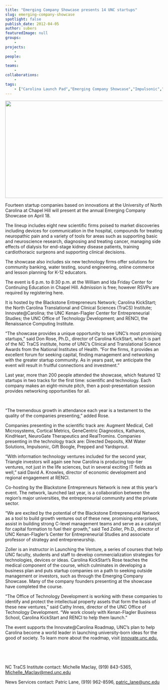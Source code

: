 ```yaml
---
title: "Emerging Company Showcase presents 14 UNC startups"
slug: emerging-company-showcase
spotlight: false
publish_date: 2012-04-05
author: subers
featuredImage: null
groups:
    - 
projects:
    - 
people:
    - 
teams: 
    - 
collaborations:
    - 
tags:
    - ["Carolina Launch Pad","Emerging Company Showcase","Impulsonic","Innovation"]
---
```

<a href="http://www.renci.org/wp-content/uploads/2012/04/innovation-img.jpg"><img class="size-large wp-image-12067 alignleft" title="innovation-img" alt="" src="http://www.renci.org/wp-content/uploads/2013/11/innovation-img.jpg" width="640" height="311" /></a>

Fourteen startup companies based on innovations at the University of North Carolina at Chapel Hill will present at the annual Emerging Company Showcase on April 18.

<!--more-->

The lineup includes eight new scientific firms poised to market discoveries including devices for communication in the hospital, compounds for treating neuropathic pain and a variety of tools for areas such as supporting basic and neuroscience research, diagnosing and treating cancer, managing side effects of dialysis for end-stage kidney disease patients, training cardiothoracic surgeons and supporting clinical decisions.

The showcase also includes six new technology firms offer solutions for community banking, water testing, sound engineering, online commerce and lesson planning for K-12 educators.

The event is 6 p.m. to 8:30 p.m. at the William and Ida Friday Center for Continuing Education in Chapel Hill. Admission is free; however RSVPs are required by registering here.

It is hosted by the Blackstone Entrepreneurs Network; Carolina KickStart; the North Carolina Translational and Clinical Sciences (TraCS) Institute; Innovate@Carolina; the UNC Kenan-Flagler Center for Entrepreneurial Studies; the UNC Office of Technology Development; and RENCI, the Renaissance Computing Institute.

“The showcase provides a unique opportunity to see UNC’s most promising startups,” said Don Rose, Ph.D., director of Carolina KickStart, which is part of the NC TraCS institute, home of UNC’s Clinical and Translational Science Awards from the National Institutes of Health. “For the firms, it provides an excellent forum for seeking capital, finding management and networking with the greater startup community. As in years past, we anticipate the event will result in fruitful connections and investment.”

Last year, more than 200 people attended the showcase, which featured 12 startups in two tracks for the first time: scientific and technology. Each company makes an eight-minute pitch, then a post-presentation session provides networking opportunities for all.

&nbsp;

“The tremendous growth in attendance each year is a testament to the quality of the companies presenting,” added Rose.

Companies presenting in the scientific track are: Augment Medical, Cell Microsystems, Cortical Metrics, GeneCentric Diagnostics, Katharos, KindHeart, NeuroGate Therapeutics and RealTromins. Companies presenting in the technology track are: Directed Deposits, KM Water Solutions, Impulsonic, Gift Boogle, Prepped and Yardsprout.

“With information technology ventures included for the second year, Triangle investors will again see how Carolina is producing top-tier ventures, not just in the life sciences, but in several exciting IT fields as well,” said David A. Knowles, director of economic development and regional engagement at RENCI.

Co-hosting by the Blackstone Entrepreneurs Network is new at this year’s event. The network, launched last year, is a collaboration between the region’s major universities, the entrepreneurial community and the private sector.

“We are excited by the potential of the Blackstone Entrepreneurial Network as a tool to build growth ventures out of these new, promising enterprises, assist in building strong C-level management teams and serve as a catalyst for capital formation to fuel their growth,” said Ted Zoller, Ph.D., director of UNC Kenan-Flagler’s Center for Entrepreneurial Studies and associate professor of strategy and entrepreneurship.

Zoller is an instructor in Launching the Venture, a series of courses that help UNC faculty, students and staff to develop commercialization strategies for technologies, devices or ideas. Carolina KickStart’s Rose teaches the medical component of the course, which culminates in developing a business plan and puts startup companies on a path to seeking outside management or investors, such as through the Emerging Company Showcase. Many of the company founders presenting at the showcase have completed the course.

“The Office of Technology Development is working with these companies to identify and protect the intellectual property assets that form the basis of these new ventures,” said Cathy Innes, director of the UNC Office of Technology Development. “We work closely with Kenan-Flagler Business School, Carolina KickStart and RENCI to help them launch.”

The event supports the Innovate@Carolina Roadmap, UNC’s plan to help Carolina become a world leader in launching university-born ideas for the good of society. To learn more about the roadmap, visit <a href="http://innovate.unc.edu">innovate.unc.edu.</a>

&nbsp;

&nbsp;

NC TraCS Institute contact: Michelle Maclay, (919) 843-5365, Michelle_Maclay@med.unc.edu

News Services contact: Patric Lane, (919) 962-8596, <a href="mailto:patric_lane@unc.edu">patric_lane@unc.edu</a>
